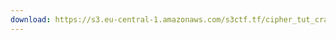 ```yaml
---
download: https://s3.eu-central-1.amazonaws.com/s3ctf.tf/cipher_tut_crackme2_of_178_acidcool178.zip
---
```


